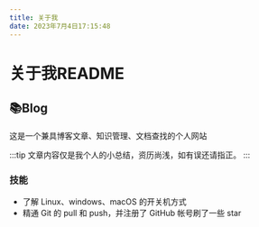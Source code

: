 ```yaml
---
title: 关于我
date: 2023年7月4日17:15:48
---
```






# 关于我README


## 📚Blog
这是一个兼具博客文章、知识管理、文档查找的个人网站

:::tip
文章内容仅是我个人的小总结，资历尚浅，如有误还请指正。
:::



### 技能

* 了解 Linux、windows、macOS 的开关机方式
* 精通 Git 的 pull 和 push，并注册了 GitHub 帐号刷了一些 star



